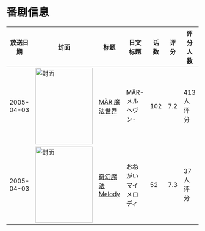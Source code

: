 # 番剧信息

|放送日期|封面|标题|日文标题|话数|评分|评分人数|
|---|---|---|---|---|---|---|
|2005-04-03|<img src="https://lain.bgm.tv/pic/cover/c/c4/ed/9397_HylOO.jpg" alt="封面" style="width:150px;height:200px;object-fit:cover;">|[MÄR 魔法世界](https://bangumi.tv/subject/9397)|MÄR-メルヘヴン-|102|7.2|413人评分|
|2005-04-03|<img src="https://lain.bgm.tv/pic/cover/c/37/39/104529_7R7KN.jpg" alt="封面" style="width:150px;height:200px;object-fit:cover;">|[奇幻魔法Melody](https://bangumi.tv/subject/104529)|おねがいマイメロディ|52|7.3|37人评分|
